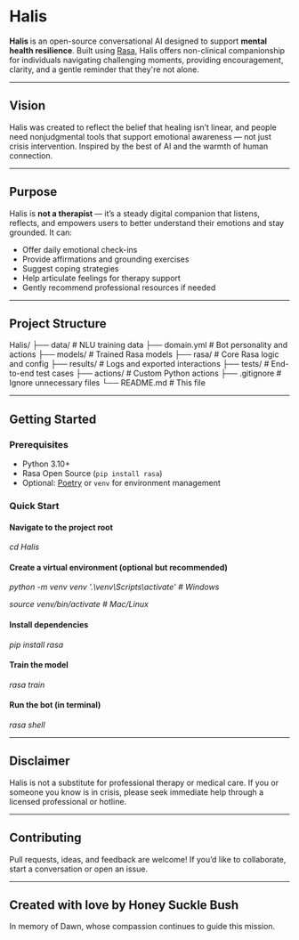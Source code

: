 # Halis

<b> Halis </b> is an open-source conversational AI designed to support **mental health resilience**. Built using [Rasa](https://rasa.com/), Halis offers non-clinical companionship for individuals navigating challenging moments, providing encouragement, clarity, and a gentle reminder that they're not alone.

---

## Vision
Halis was created to reflect the belief that healing isn’t linear, and people need nonjudgmental tools that support emotional awareness — not just crisis intervention. Inspired by the best of AI and the warmth of human connection.

---

## Purpose
Halis is <b> not a therapist </b> — it’s a steady digital companion that listens, reflects, and empowers users to better understand their emotions and stay grounded. It can:

- Offer daily emotional check-ins
- Provide affirmations and grounding exercises
- Suggest coping strategies
- Help articulate feelings for therapy support
- Gently recommend professional resources if needed

---

## Project Structure
Halis/
├── data/ # NLU training data
├── domain.yml # Bot personality and actions
├── models/ # Trained Rasa models
├── rasa/ # Core Rasa logic and config
├── results/ # Logs and exported interactions
├── tests/ # End-to-end test cases
├── actions/ # Custom Python actions
├── .gitignore # Ignore unnecessary files
└── README.md # This file

---

## Getting Started
### Prerequisites
- Python 3.10+
- Rasa Open Source (`pip install rasa`)
- Optional: [Poetry](https://python-poetry.org/) or `venv` for environment management

### Quick Start
#### Navigate to the project root
<i> cd Halis </i>

#### Create a virtual environment (optional but recommended)
<i>python -m venv venv '.\venv\Scripts\activate' # Windows</i>

<i>source venv/bin/activate # Mac/Linux</i>

#### Install dependencies
<i>pip install rasa</i>

#### Train the model
<i>rasa train</i>

#### Run the bot (in terminal)
<i>rasa shell</i>

---

## Disclaimer
Halis is not a substitute for professional therapy or medical care. If you or someone you know is in crisis, please seek immediate help through a licensed professional or hotline.

---

## Contributing
Pull requests, ideas, and feedback are welcome! If you’d like to collaborate, start a conversation or open an issue.

---

## Created with love by Honey Suckle Bush
In memory of Dawn, whose compassion continues to guide this mission.
